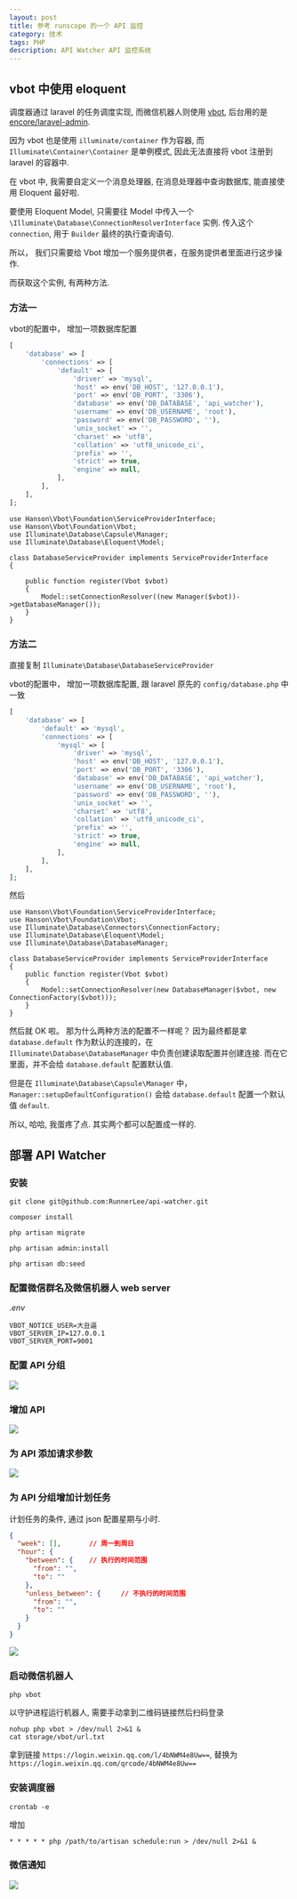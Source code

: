```yaml
---
layout: post
title: 参考 runscope 的一个 API 监控
category: 技术
tags: PHP
description: API Watcher API 监控系统
---
```


## vbot 中使用 eloquent

调度器通过 laravel 的任务调度实现, 而微信机器人则使用 [vbot](https://github.com/HanSon/vbot), 后台用的是 [encore/laravel-admin](https://github.com/z-song/laravel-admin).

因为 vbot 也是使用 `illuminate/container` 作为容器, 而 `Illuminate\Container\Container` 是单例模式, 因此无法直接将 vbot 注册到 laravel 的容器中.

在 vbot 中, 我需要自定义一个消息处理器, 在消息处理器中查询数据库, 能直接使用 Eloquent 最好啦.

要使用 Eloquent Model, 只需要往 Model 中传入一个 `\Illuminate\Database\ConnectionResolverInterface` 实例. 传入这个 `connection`, 用于 `Builder` 最终的执行查询语句.

所以， 我们只需要给 Vbot 增加一个服务提供者，在服务提供者里面进行这步操作.

而获取这个实例, 有两种方法.

### 方法一
vbot的配置中， 增加一项数据库配置
```php
[
    'database' => [
        'connections' => [
            'default' => [
                'driver' => 'mysql',
                'host' => env('DB_HOST', '127.0.0.1'),
                'port' => env('DB_PORT', '3306'),
                'database' => env('DB_DATABASE', 'api_watcher'),
                'username' => env('DB_USERNAME', 'root'),
                'password' => env('DB_PASSWORD', ''),
                'unix_socket' => '',
                'charset' => 'utf8',
                'collation' => 'utf8_unicode_ci',
                'prefix' => '',
                'strict' => true,
                'engine' => null,
            ],
        ],
    ],
];
```

```
use Hanson\Vbot\Foundation\ServiceProviderInterface;
use Hanson\Vbot\Foundation\Vbot;
use Illuminate\Database\Capsule\Manager;
use Illuminate\Database\Eloquent\Model;

class DatabaseServiceProvider implements ServiceProviderInterface
{

    public function register(Vbot $vbot)
    {
        Model::setConnectionResolver((new Manager($vbot))->getDatabaseManager());
    }
}

```

### 方法二
直接复制 `Illuminate\Database\DatabaseServiceProvider`

vbot的配置中， 增加一项数据库配置, 跟 laravel 原先的 `config/database.php` 中一致
```php
[
    'database' => [
        'default' => 'mysql',
        'connections' => [
            'mysql' => [
                'driver' => 'mysql',
                'host' => env('DB_HOST', '127.0.0.1'),
                'port' => env('DB_PORT', '3306'),
                'database' => env('DB_DATABASE', 'api_watcher'),
                'username' => env('DB_USERNAME', 'root'),
                'password' => env('DB_PASSWORD', ''),
                'unix_socket' => '',
                'charset' => 'utf8',
                'collation' => 'utf8_unicode_ci',
                'prefix' => '',
                'strict' => true,
                'engine' => null,
            ],
        ],
    ],
];
```

然后
```
use Hanson\Vbot\Foundation\ServiceProviderInterface;
use Hanson\Vbot\Foundation\Vbot;
use Illuminate\Database\Connectors\ConnectionFactory;
use Illuminate\Database\Eloquent\Model;
use Illuminate\Database\DatabaseManager;

class DatabaseServiceProvider implements ServiceProviderInterface
{
    public function register(Vbot $vbot)
    {
        Model::setConnectionResolver(new DatabaseManager($vbot, new ConnectionFactory($vbot)));
    }
}
```

然后就 OK 啦。 那为什么两种方法的配置不一样呢？
因为最终都是拿 `database.default` 作为默认的连接的，在 `Illuminate\Database\DatabaseManager` 中负责创建读取配置并创建连接. 而在它里面，并不会给 `database.default` 配置默认值.

但是在 `Illuminate\Database\Capsule\Manager` 中，`Manager::setupDefaultConfiguration()` 会给 `database.default` 配置一个默认值 `default`.

所以, 哈哈, 我蛋疼了点. 其实两个都可以配置成一样的.


## 部署 API Watcher

### 安装
```
git clone git@github.com:RunnerLee/api-watcher.git

composer install

php artisan migrate

php artisan admin:install

php artisan db:seed
```

### 配置微信群名及微信机器人 web server
*.env*
```
VBOT_NOTICE_USER=大丑逼
VBOT_SERVER_IP=127.0.0.1
VBOT_SERVER_PORT=9001
```

### 配置 API 分组
![](http://oupjptv0d.bkt.gdipper.com//image/github/api-watcher/DeepinScrot-4918.png)

### 增加 API
![](http://oupjptv0d.bkt.gdipper.com//image/github/api-watcher/DeepinScrot-0002.png)

### 为 API 添加请求参数
![](http://oupjptv0d.bkt.gdipper.com//image/github/api-watcher/DeepinScrot-0133.png)

### 为 API 分组增加计划任务
计划任务的条件, 通过 json 配置星期与小时.
```json
{
  "week": [],       // 周一到周日
  "hour": {
    "between": {    // 执行的时间范围
      "from": "",
      "to": ""
    },
    "unless_between": {     // 不执行的时间范围
      "from": "",
      "to": ""
    }
  }
}
```
![](http://oupjptv0d.bkt.gdipper.com//image/github/api-watcher/DeepinScrot-0435.png)

### 启动微信机器人
```
php vbot
```
以守护进程运行机器人, 需要手动拿到二维码链接然后扫码登录
```
nohup php vbot > /dev/null 2>&1 &
cat storage/vbot/url.txt
```
拿到链接 `https://login.weixin.qq.com/l/4bNWM4e8Uw==`, 替换为 `https://login.weixin.qq.com/qrcode/4bNWM4e8Uw==`


### 安装调度器
```
crontab -e
```
增加
```
* * * * * php /path/to/artisan schedule:run > /dev/null 2>&1 &
```

### 微信通知
![](http://oupjptv0d.bkt.gdipper.com//image/github/api-watcher/TIM%E6%88%AA%E5%9B%BE20170815122216.png)

